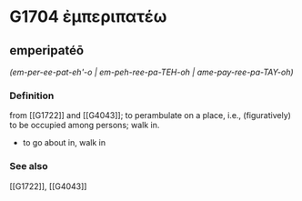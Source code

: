 # G1704 ἐμπεριπατέω

## emperipatéō

_(em-per-ee-pat-eh'-o | em-peh-ree-pa-TEH-oh | ame-pay-ree-pa-TAY-oh)_

### Definition

from [[G1722]] and [[G4043]]; to perambulate on a place, i.e., (figuratively) to be occupied among persons; walk in.

- to go about in, walk in

### See also

[[G1722]], [[G4043]]

